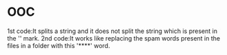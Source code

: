 # OOC
1st code:It splits a string and it does not split the string which is present in the '' mark.
2nd code:It works like replacing the spam words present in the files in a folder with this '****' word.
